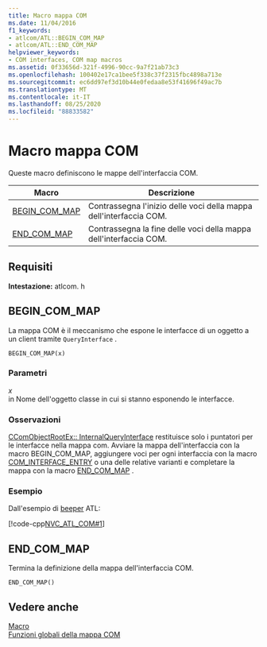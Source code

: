 ```yaml
---
title: Macro mappa COM
ms.date: 11/04/2016
f1_keywords:
- atlcom/ATL::BEGIN_COM_MAP
- atlcom/ATL::END_COM_MAP
helpviewer_keywords:
- COM interfaces, COM map macros
ms.assetid: 0f33656d-321f-4996-90cc-9a7f21ab73c3
ms.openlocfilehash: 100402e17ca1bee5f338c37f2315fbc4898a713e
ms.sourcegitcommit: ec6dd97ef3d10b44e0fedaa8e53f41696f49ac7b
ms.translationtype: MT
ms.contentlocale: it-IT
ms.lasthandoff: 08/25/2020
ms.locfileid: "88833582"
---
```

# <a name="com-map-macros"></a>Macro mappa COM

Queste macro definiscono le mappe dell'interfaccia COM.

|Macro|Descrizione|
|-|-|
|[BEGIN_COM_MAP](#begin_com_map)|Contrassegna l'inizio delle voci della mappa dell'interfaccia COM.|
|[END_COM_MAP](#end_com_map)|Contrassegna la fine delle voci della mappa dell'interfaccia COM.|

## <a name="requirements"></a>Requisiti

**Intestazione:** atlcom. h

## <a name="begin_com_map"></a><a name="begin_com_map"></a> BEGIN_COM_MAP

La mappa COM è il meccanismo che espone le interfacce di un oggetto a un client tramite `QueryInterface` .

```
BEGIN_COM_MAP(x)
```

### <a name="parameters"></a>Parametri

*x*<br/>
in Nome dell'oggetto classe in cui si stanno esponendo le interfacce.

### <a name="remarks"></a>Osservazioni

[CComObjectRootEx:: InternalQueryInterface](ccomobjectrootex-class.md#internalqueryinterface) restituisce solo i puntatori per le interfacce nella mappa com. Avviare la mappa dell'interfaccia con la macro BEGIN_COM_MAP, aggiungere voci per ogni interfaccia con la macro [COM_INTERFACE_ENTRY](com-interface-entry-macros.md#com_interface_entry) o una delle relative varianti e completare la mappa con la macro [END_COM_MAP](#end_com_map) .

### <a name="example"></a>Esempio

Dall'esempio di [beeper](../../overview/visual-cpp-samples.md) ATL:

[!code-cpp[NVC_ATL_COM#1](../../atl/codesnippet/cpp/com-map-macros_1.h)]

## <a name="end_com_map"></a><a name="end_com_map"></a> END_COM_MAP

Termina la definizione della mappa dell'interfaccia COM.

```
END_COM_MAP()
```

## <a name="see-also"></a>Vedere anche

[Macro](../../atl/reference/atl-macros.md)<br/>
[Funzioni globali della mappa COM](../../atl/reference/com-map-global-functions.md)
